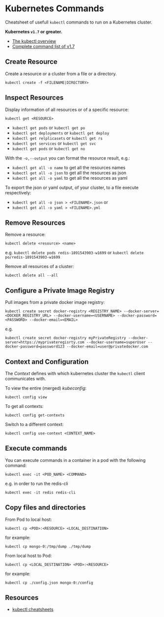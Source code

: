 # Kubernetes Commands

Cheatsheet of usefull `kubectl` commands to run on a Kubernetes cluster.

**Kubernetes `v1.7` or greater.**

* [The kubectl overview](https://kubernetes.io/docs/user-guide/kubectl-overview/)
* [Complete command list of v1.7](https://kubernetes.io/docs/user-guide/kubectl/v1.7/)

## Create Resource

Create a resource or a cluster from a file or a directory.

```
kubectl create -f <FILENAME|DIRECTORY>
```

## Inspect Resources

Display information of all resources or of a specific resource:

```
kubectl get <RESOURCE>
```

* `kubectl get pods` or `kubectl get po`
* `kubectl get deployments` or `kubectl get deploy`
* `kubectl get relplicasets` or `kubectl get rs`
* `kubectl get services` or `kubectl get svc`
* `kubectl get pods` or `kubectl get no`

With the `-o,--output` you can format the resource result, e.g.:

* `kubectl get all -o name` to get all the resources names
* `kubectl get all -o json` to get all the resources as json
* `kubectl get all -o yaml` to get all the resources as yaml

To export the json or yaml output, of your cluster, to a file execute respectively:

* `kubectl get all -o json > <FILENAME>.json` or
* `kubectl get all -o yaml > <FILENAME>.yml`

## Remove Resources

Remove a resource:

```
kubectl delete <resource> <name>
```

e.g.
`kubectl delete pods redis-1891543903-w1699` or `kubectl delete po/redis-1891543903-w1699`

Remove all resources of a cluster:

```
kubectl delete all --all
```

## Configure a Private Image Registry

Pull images from a private docker image registry:

```
kubectl create secret docker-registry <REGISTRY_NAME> --docker-server=<DOCKER_REGISTRY_URL> --docker-username=<USERNAME> --docker-password=<PASSWORD> --docker-email=<EMAIL>
```

e.g.

```
kubectl create secret docker-registry myPrivateRegistry --docker-server=https://myprivateregisrty.com --docker-username=superUser --docker-password=password123 --docker-email=user@privatedocker.com
```

## Context and Configuration

The _Context_ defines with which kubernetes cluster the `kubectl` client communicates with.

To view the entire (merged) _kubeconfig_:

```
kubectl config view
```

To get all contexts:

```
kubectl config get-contexts
```

Switch to a different context:

```
kubectl config use-context <CONTEXT_NAME>
```

## Execute commands

You can execute commands in a container in a pod with the following command:

```
kubectl exec -it <POD_NAME> <COMMAND>
```

e.g. in order to run the redis-cli

```
kubectl exec -it redis redis-cli
```

## Copy files and directories

From Pod to local host:

```
kubectl cp <POD>:<RESOURCE> <LOCAL_DESTINATION>
```

for example:

```
kubectl cp mongo-0:/tmp/dump ./tmp/dump
```

From local host to Pod:

```
kubectl cp <LOCAL_DESTINATION> <POD>:<RESOURCE>
```

for example:

```
kubectl cp ./config.json mongo-0:/config
```

## Resources

* [kubectl cheatsheets](https://kubernetes.io/docs/user-guide/kubectl-cheatsheet/)
